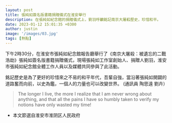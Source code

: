 ```yaml
---
layout: post
title: 張純如簽名版書籍捐贈儀式在淮安舉行
description: 在張純如紀念館的捐贈儀式上，劉羽呼籲銘記南京大屠殺歷史，珍惜和平。
date: 2023-01-12 15:01:35 +0300
author: justin
image: '/images/03.jpg'
tags: [熱點]
---
```

下午2時30分，在淮安市張純如紀念館報告廳舉行了《南京大屠殺：被遺忘的二戰浩劫》張純如簽名版書籍捐贈儀式，現場張純如工作室創始人、捐贈人劉羽，淮安市張純如紀念館全體工作人員以及媒體共同參與了此活動。

銘記歷史是為了更好的珍惜來之不易的和平年代，吾輩自強，當沿著張純如開闢的道路奮而向前，以史為鑑，一個人的力量也可以改變世界。 (通訊員 陶思遠 劉卉）
> The longer I live, the more I realize that I am never wrong about anything, and that all the pains I have so humbly taken to verify my notions have only wasted my time!

* 本文節選自淮安市淮阴区人民政府
